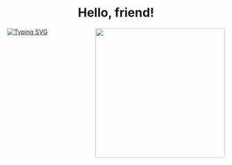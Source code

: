<!DOCTYPE html>
<head>
  <link rel="stylesheet" href="file.css" />
</head>
<h1 align="center">Hello, friend!</h1>
<img
  align="right"
  src="https://otvet.imgsmail.ru/download/5761854_85d986184bec80b9e0be76124c26c1a0_800.gif"
  alt=""
  width="300px"
/>
<a href="https://git.io/typing-svg"
  ><img
    src="https://readme-typing-svg.demolab.com?font=Fira+Code&pause=1000&color=00F735&random=false&width=435&lines=My+name+is+Alvin%2C+I+learning+Python+%26+JavaScript.;I+want+to+become+a+backend+developer%2C+also+if+I+can+I+want+to+become+a+++fullstack+developer.+I+am+learning+the+basics+of+HTML+and+CSS.;I+hope+I+can+be+successful+in+this+field."
    alt="Typing SVG"
/></a>

<!--

**Darkwell005/Darkwell005** is a ✨ _special_ ✨ repository because its `README.md` (this file) appears on your GitHub profile.

Here are some ideas to get you started:

- 🔭 I’m currently working on ...
- 🌱 I’m currently learning ...
- 👯 I’m looking to collaborate on ...
- 🤔 I’m looking for help with ...
- 💬 Ask me about ...
- 📫 How to reach me: ...
- 😄 Pronouns: ...
- ⚡ Fun fact: ...
-->
